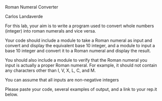 Roman Numeral Converter


Carlos Landaverde


For this lab, your aim is to write a program used to convert whole numbers (integer) into roman numerals and vice versa.

Your code should include a module to take a Roman numeral as input and convert and  display the equivalent base 10 integer, and a module to input a base 10 integer and convert it to a Roman numeral and display the result.

You should also include a module to verify that the Roman numeral you input is actually a proper Roman numeral.   For example, it should not contain any characters other than I, V, X, L, C, and M.

You can assume that all inputs are non-negative integers

Please paste your code, several examples of output, and a link to your rep.it below.

